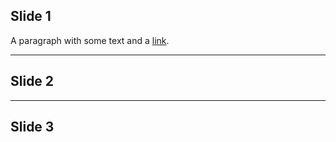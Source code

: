 
## Slide 1
A paragraph with some text and a [link](https://hakim.se).

---

## Slide 2

---

## Slide 3